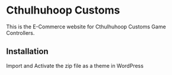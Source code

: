 # Cthulhuhoop Customs

This is the E-Commerce website for Cthulhuhoop Customs Game Controllers.

## Installation

Import and Activate the zip file as a theme in WordPress


